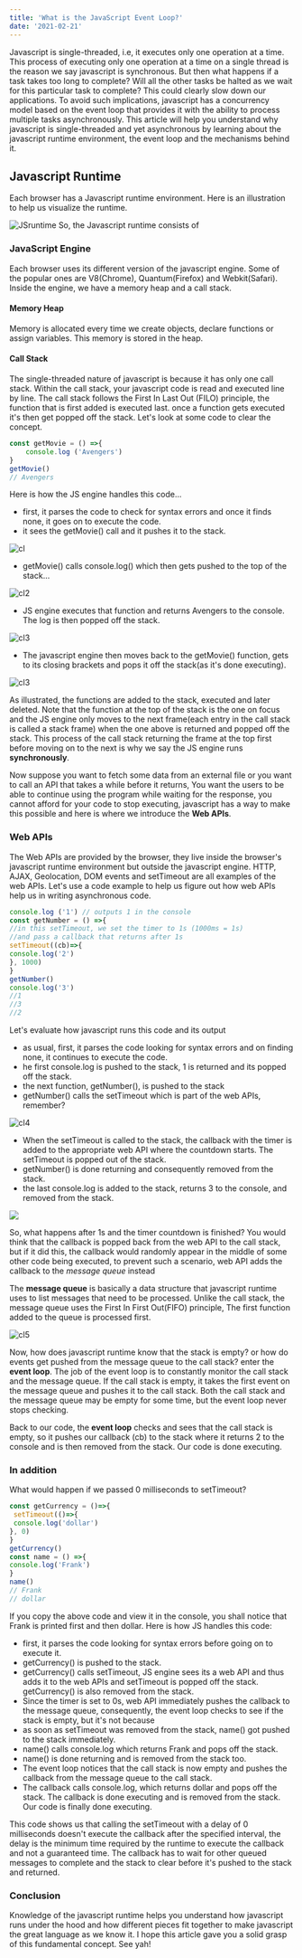 ```yaml
---
title: 'What is the JavaScript Event Loop?'
date: '2021-02-21'
---
```


Javascript is single-threaded, i.e, it executes only one operation at a time. This process of executing only one operation at a time on a single thread is the reason we say javascript is synchronous. But then what happens if a task takes too long to complete? Will all the other tasks be halted as we wait for this particular task to complete? This could clearly slow down our applications. To avoid such implications, javascript has a concurrency model based on the event loop that provides it with the ability to process multiple tasks asynchronously.
This article will help you understand why javascript is single-threaded and yet asynchronous by learning about the javascript runtime environment, the event loop and the mechanisms behind it.

## Javascript Runtime
Each browser has a Javascript runtime environment.
Here is an illustration to help us visualize the runtime.

![JSruntime](https://res.cloudinary.com/practicaldev/image/fetch/s--U9fA6h6v--/c_limit%2Cf_auto%2Cfl_progressive%2Cq_auto%2Cw_880/https://dev-to-uploads.s3.amazonaws.com/uploads/articles/5ud7sozw14rxvk6wh1kl.png)
So, the Javascript runtime consists of

### JavaScript Engine
Each browser uses its different version of the javascript engine. Some of the popular ones are V8(Chrome), Quantum(Firefox) and Webkit(Safari). Inside the engine, we have a memory heap and a call stack.

#### Memory Heap

Memory is allocated every time we create objects, declare functions or assign variables. This memory is stored in the heap.

#### Call Stack

The single-threaded nature of javascript is because it has only one call stack. Within the call stack, your javascript code is read and executed line by line. The call stack follows the First In Last Out (FILO) principle, the function that is first added is executed last. once a function gets executed it's then get popped off the stack. Let's look at some code to clear the concept.

```js
const getMovie = () =>{
	console.log ('Avengers')
}
getMovie()
// Avengers 
```
Here is how the JS engine handles this code...

- first, it parses the code to check for syntax errors and once it finds none, it goes on to execute the code.
- it sees the getMovie() call and it pushes it to the stack.

![cl](https://res.cloudinary.com/practicaldev/image/fetch/s--GHTS_4v4--/c_limit%2Cf_auto%2Cfl_progressive%2Cq_auto%2Cw_880/https://dev-to-uploads.s3.amazonaws.com/uploads/articles/t8lwtxtwv1eulc6xnwtt.png)

- getMovie() calls console.log() which then gets pushed to the top of the stack...

![cl2](https://res.cloudinary.com/practicaldev/image/fetch/s--svT_fRx9--/c_limit%2Cf_auto%2Cfl_progressive%2Cq_auto%2Cw_880/https://dev-to-uploads.s3.amazonaws.com/uploads/articles/5tcglsri9pw1f9t2y8k9.png)

- JS engine executes that function and returns Avengers to the console. The log is then popped off the stack.

![cl3](https://res.cloudinary.com/practicaldev/image/fetch/s--xZTIH6OR--/c_limit%2Cf_auto%2Cfl_progressive%2Cq_auto%2Cw_880/https://dev-to-uploads.s3.amazonaws.com/uploads/articles/e5m9pxz2c4r3ridqbg7x.png)

- The javascript engine then moves back to the getMovie() function, gets to its closing brackets and pops it off the stack(as it's done executing).
  
![cl3](https://res.cloudinary.com/practicaldev/image/fetch/s--2UB7SPRD--/c_limit%2Cf_auto%2Cfl_progressive%2Cq_auto%2Cw_880/https://dev-to-uploads.s3.amazonaws.com/uploads/articles/agyc07hvold1d9kmamx7.png)

  As illustrated, the functions are added to the stack, executed and later deleted. Note that the function at the top of the stack is the one on focus and the JS engine only moves to the next frame(each entry in the call stack is called a stack frame) when the one above is returned and popped off the stack. This process of the call stack returning the frame at the top first before moving on to the next is why we say the JS engine runs **synchronously**.

Now suppose you want to fetch some data from an external file or you want to call an API that takes a while before it returns, You want the users to be able to continue using the program while waiting for the response, you cannot afford for your code to stop executing, javascript has a way to make this possible and here is where we introduce the **Web APIs**.

### Web APIs

The Web APIs are provided by the browser, they live inside the browser's javascript runtime environment but outside the javascript engine. HTTP, AJAX, Geolocation, DOM events and setTimeout are all examples of the web APIs. Let's use a code example to help us figure out how web APIs help us in writing asynchronous code.

```js
console.log ('1') // outputs 1 in the console
const getNumber = () =>{
//in this setTimeout, we set the timer to 1s (1000ms = 1s)
//and pass a callback that returns after 1s
setTimeout((cb)=>{
console.log('2')
}, 1000)
}
getNumber()
console.log('3')
//1
//3
//2
```

Let's evaluate how javascript runs this code and its output

- as usual, first, it parses the code looking for syntax errors and on finding none, it continues to execute the code.
- he first console.log is pushed to the stack, 1 is returned and its popped off the stack.
- the next function, getNumber(), is pushed to the stack
- getNumber() calls the setTimeout which is part of the web APIs, remember?
  
![cl4](https://res.cloudinary.com/practicaldev/image/fetch/s--RTk3QUfW--/c_limit%2Cf_auto%2Cfl_progressive%2Cq_auto%2Cw_880/https://dev-to-uploads.s3.amazonaws.com/uploads/articles/g0adhx9x6ozzq9hk0e4s.png)

- When the setTimeout is called to the stack, the callback with the timer is added to the appropriate web API where the countdown starts. The setTimeout is popped out of the stack.
- getNumber() is done returning and consequently removed from the stack.
- the last console.log is added to the stack, returns 3 to the console, and removed from the stack.
  
![](https://res.cloudinary.com/practicaldev/image/fetch/s--bkma-ywB--/c_limit%2Cf_auto%2Cfl_progressive%2Cq_auto%2Cw_880/https://dev-to-uploads.s3.amazonaws.com/uploads/articles/vcoxbkl4pjzr2pzt6aj8.png)

  So, what happens after 1s and the timer countdown is finished? You would think that the callback is popped back from the web API to the call stack, but if it did this, the callback would randomly appear in the middle of some other code being executed, to prevent such a scenario, web API adds the callback to the *message queue* instead

The **message queue** is basically a data structure that javascript runtime uses to list messages that need to be processed. Unlike the call stack, the message queue uses the First In First Out(FIFO) principle, The first function added to the queue is processed first.

![cl5](https://res.cloudinary.com/practicaldev/image/fetch/s--hGlpQNfO--/c_limit%2Cf_auto%2Cfl_progressive%2Cq_auto%2Cw_880/https://dev-to-uploads.s3.amazonaws.com/uploads/articles/eie3hd6q6uqley6cvn5j.png)

Now, how does javascript runtime know that the stack is empty? or how do events get pushed from the message queue to the call stack? enter the **event loop**.
The job of the event loop is to constantly monitor the call stack and the message queue. If the call stack is empty, it takes the first event on the message queue and pushes it to the call stack. Both the call stack and the message queue may be empty for some time, but the event loop never stops checking.

Back to our code, the **event loop** checks and sees that the call stack is empty, so it pushes our callback (cb) to the stack where it returns 2 to the console and is then removed from the stack. Our code is done executing.

### In addition
What would happen if we passed 0 milliseconds to setTimeout?

```js
const getCurrency = ()=>{
 setTimeout(()=>{
 console.log('dollar')
}, 0)
}
getCurrency()
const name = () =>{
console.log('Frank')
}
name()
// Frank
// dollar
```
If you copy the above code and view it in the console, you shall notice that Frank is printed first and then dollar. Here is how JS handles this code:
- first, it parses the code looking for syntax errors before going on to execute it.
- getCurrency() is pushed to the stack.
- getCurrency() calls setTimeout, JS engine sees its a web API and thus adds it to the web APIs and setTimeout is popped off the stack. getCurrency() is also removed from the stack.
- Since the timer is set to 0s, web API immediately pushes the callback to the message queue, consequently, the event loop checks to see if the stack is empty, but it's not because
- as soon as setTimeout was removed from the stack, name() got pushed to the stack immediately.
- name() calls console.log which returns Frank and pops off the stack.
- name() is done returning and is removed from the stack too.
- The event loop notices that the call stack is now empty and pushes the callback from the message queue to the call stack.
- The callback calls console.log, which returns dollar and pops off the stack. The callback is done executing and is removed from the stack. Our code is finally done executing.

This code shows us that calling the setTimeout with a delay of 0 milliseconds doesn't execute the callback after the specified interval, the delay is the minimum time required by the runtime to execute the callback and not a guaranteed time.
The callback has to wait for other queued messages to complete and the stack to clear before it's pushed to the stack and returned.

### Conclusion
Knowledge of the javascript runtime helps you understand how javascript runs under the hood and how different pieces fit together to make javascript the great language as we know it. I hope this article gave you a solid grasp of this fundamental concept. See yah!





